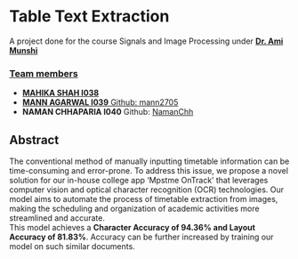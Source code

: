 # Table Text Extraction

A project done for the course Signals and Image Processing under <b><a href="https://github.com/AmiMunshi">Dr. Ami Munshi</b> 
<h3>Team members</h3>
<ul>
<li><b>MAHIKA SHAH I038</b></li>
<li><b>MANN AGARWAL I039</b> Github: <a href="https://github.com/mann2705">mann2705</a></li>
<li><b>NAMAN CHHAPARIA I040</b> Github: <a href="https://github.com/NamanChh">NamanChh</a></li>

</ul>
<h2>Abstract</h2>
The conventional method of manually inputting timetable information can be time-consuming and error-prone. To address this issue, we propose a novel solution for our in-house college app ‘Mpstme OnTrack’ that leverages computer vision and optical character recognition (OCR) technologies. Our model aims to automate the process of timetable extraction from images, making the scheduling and organization of academic activities more streamlined and accurate. 
<br>This model achieves a <b>Character Accuracy of 94.36% and Layout Accuracy of 81.83%</b>. Accuracy can be further increased by training our model on such similar documents.

